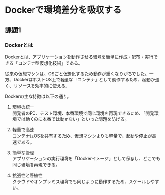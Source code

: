 # Dockerで環境差分を吸収する
## 課題1

### Dockerとは

Dockerとは、アプリケーションを動作させる環境を簡単に作成・配布・実行できる「コンテナ型仮想化技術」である。  

従来の仮想マシンは、OSごと仮想化するため動作が重くなりがちでした。一方、DockerはホストOS上で軽量な「コンテナ」として動作するため、起動が速く、リソースを効率的に使える。  

Dockerの主な特徴は以下の通り。  

1. 環境の統一  
開発者のPC、テスト環境、本番環境で同じ環境を再現できるため、「開発環境では動くのに本番では動かない」といった問題を防げる。

2. 軽量で高速  
コンテナはOSを共有するため、仮想マシンよりも軽量で、起動や停止が高速である。

3. 簡単な管理  
アプリケーションの実行環境を「Dockerイメージ」として保存し、どこでも同じ環境を再現できる。

4. 拡張性と移植性  
クラウドやオンプレミス環境でも同じように動作するため、スケールしやすい。  

